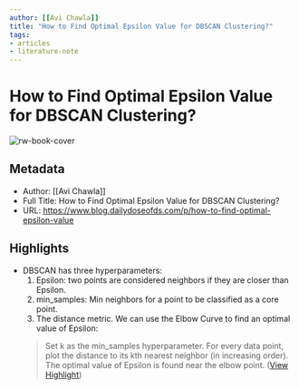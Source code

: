 ```yaml
---
author: [[Avi Chawla]]
title: "How to Find Optimal Epsilon Value for DBSCAN Clustering?"
tags: 
- articles
- literature-note
---
```

# How to Find Optimal Epsilon Value for DBSCAN Clustering?

![rw-book-cover](https://substackcdn.com/image/fetch/w_1200,h_600,c_fill,f_jpg,q_auto:good,fl_progressive:steep,g_auto/https%3A%2F%2Fsubstack-post-media.s3.amazonaws.com%2Fpublic%2Fimages%2Fc294178a-edb6-4f0d-94fa-03cb2e70531d_5500x6304.jpeg)

## Metadata
- Author: [[Avi Chawla]]
- Full Title: How to Find Optimal Epsilon Value for DBSCAN Clustering?
- URL: https://www.blog.dailydoseofds.com/p/how-to-find-optimal-epsilon-value

## Highlights
- DBSCAN has three hyperparameters:
  1. Epsilon: two points are considered neighbors if they are closer than Epsilon.
  2. min_samples: Min neighbors for a point to be classified as a core point.
  3. The distance metric.
  We can use the Elbow Curve to find an optimal value of Epsilon:
  > Set k as the min_samples hyperparameter.
  For every data point, plot the distance to its kth nearest neighbor (in increasing order).
  The optimal value of Epsilon is found near the elbow point. ([View Highlight](https://read.readwise.io/read/01h6bptpcrax80n2xh48y2vx4f))

